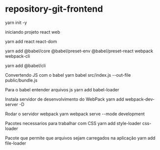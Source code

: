 # repository-git-frontend

yarn init -y

iniciando projeto react web

yarn add react react-dom

yarn add @babel/core @babel/preset-env @babel/preset-react webpack webpack-cli

yarn add @babel/cli

Convertendo JS com o babel
yarn babel src/index.js --out-file public/bundle.js

Para o babel entender arquivos js
yarn add babel-loader

 Instala servidor de desenvolvimento do WebPack
 yarn add webpack-dev-server -D

 Rodar o servidor webpack
 yarn webpack serve --mode development

 Pacotes necessarios para trabalhar com CSS
 yarn add style-loader css-loader

 Pacote que permite que arquivos sejam carregados na aplicação
 yarn add file-loader